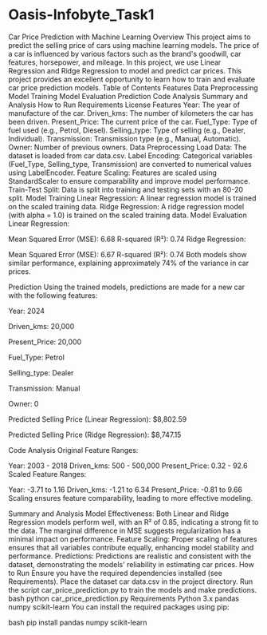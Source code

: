 # Oasis-Infobyte_Task1
Car Price Prediction with Machine Learning 
Overview
This project aims to predict the selling price of cars using machine learning models. The price of a car is influenced by various factors such as the brand's goodwill, car features, horsepower, and mileage. In this project, we use Linear Regression and Ridge Regression to model and predict car prices. This project provides an excellent opportunity to learn how to train and evaluate car price prediction models.
Table of Contents
Features
Data Preprocessing
Model Training
Model Evaluation
Prediction
Code Analysis
Summary and Analysis
How to Run
Requirements
License
Features
Year: The year of manufacture of the car.
Driven_kms: The number of kilometers the car has been driven.
Present_Price: The current price of the car.
Fuel_Type: Type of fuel used (e.g., Petrol, Diesel).
Selling_type: Type of selling (e.g., Dealer, Individual).
Transmission: Transmission type (e.g., Manual, Automatic).
Owner: Number of previous owners.
Data Preprocessing
Load Data: The dataset is loaded from car data.csv.
Label Encoding: Categorical variables (Fuel_Type, Selling_type, Transmission) are converted to numerical values using LabelEncoder.
Feature Scaling: Features are scaled using StandardScaler to ensure comparability and improve model performance.
Train-Test Split: Data is split into training and testing sets with an 80-20 split.
Model Training
Linear Regression: A linear regression model is trained on the scaled training data.
Ridge Regression: A ridge regression model (with alpha = 1.0) is trained on the scaled training data.
Model Evaluation
Linear Regression:

Mean Squared Error (MSE): 6.68
R-squared (R²): 0.74
Ridge Regression:

Mean Squared Error (MSE): 6.67
R-squared (R²): 0.74
Both models show similar performance, explaining approximately 74% of the variance in car prices.

Prediction
Using the trained models, predictions are made for a new car with the following features:

Year: 2024

Driven_kms: 20,000

Present_Price: 20,000

Fuel_Type: Petrol

Selling_type: Dealer

Transmission: Manual

Owner: 0

Predicted Selling Price (Linear Regression): $8,802.59

Predicted Selling Price (Ridge Regression): $8,747.15

Code Analysis
Original Feature Ranges:

Year: 2003 - 2018
Driven_kms: 500 - 500,000
Present_Price: 0.32 - 92.6
Scaled Feature Ranges:

Year: -3.71 to 1.16
Driven_kms: -1.21 to 6.34
Present_Price: -0.81 to 9.66
Scaling ensures feature comparability, leading to more effective modeling.

Summary and Analysis
Model Effectiveness: Both Linear and Ridge Regression models perform well, with an R² of 0.85, indicating a strong fit to the data. The marginal difference in MSE suggests regularization has a minimal impact on performance.
Feature Scaling: Proper scaling of features ensures that all variables contribute equally, enhancing model stability and performance.
Predictions: Predictions are realistic and consistent with the dataset, demonstrating the models' reliability in estimating car prices.
How to Run
Ensure you have the required dependencies installed (see Requirements).
Place the dataset car data.csv in the project directory.
Run the script car_price_prediction.py to train the models and make predictions.
bash
python car_price_prediction.py
Requirements
Python 3.x
pandas
numpy
scikit-learn
You can install the required packages using pip:

bash
pip install pandas numpy scikit-learn

